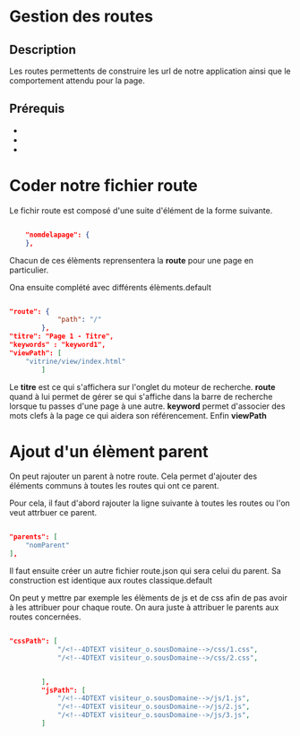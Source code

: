 ﻿# Gestion des routes

## Description
Les routes permettents de construire les url de notre application ainsi que le comportement attendu pour la page.

## Prérequis
*
*
*

# Coder notre fichier route

Le fichir route est composé d'une suite d'élément de  la forme suivante.
```json

	"nomdelapage": {
	},

```

Chacun de ces élèments reprensentera la **route** pour une page en particulier.

Ona ensuite complété avec différents élèments.default

```json

"route": {
			"path": "/"
		},
"titre": "Page 1 - Titre",
"keywords" : "keyword1",
"viewPath": [
	"vitrine/view/index.html"
		]

```

Le **titre** est ce qui s'affichera sur l'onglet du moteur de recherche.
**route** quand à lui permet de gérer se qui s'affiche dans la barre de recherche lorsque tu passes d'une page à une autre.
**keyword** permet d'associer des mots clefs à la page ce qui aidera son référencement.
Enfin **viewPath** 


# Ajout d'un élèment parent 

On peut rajouter un parent à notre route. Cela permet d'ajouter des éléments communs à toutes les routes qui ont ce parent.

Pour cela, il faut d'abord rajouter la ligne suivante à toutes les routes ou l'on veut attrbuer ce parent.

```json

"parents": [
	"nomParent"
],

```

Il faut ensuite créer un autre fichier route.json qui sera celui du parent. Sa construction est identique aux routes classique.default

On peut y mettre par exemple les élèments de js et de css afin de pas avoir à les attribuer pour chaque route. On aura juste à attribuer le parents aux routes concernées. 


```json

"cssPath": [
			"/<!--4DTEXT visiteur_o.sousDomaine-->/css/1.css",
			"/<!--4DTEXT visiteur_o.sousDomaine-->/css/2.css",


		],
		"jsPath": [
			"/<!--4DTEXT visiteur_o.sousDomaine-->/js/1.js",
			"/<!--4DTEXT visiteur_o.sousDomaine-->/js/2.js",
			"/<!--4DTEXT visiteur_o.sousDomaine-->/js/3.js",
		]
```
